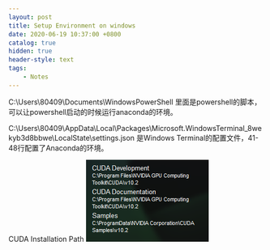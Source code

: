 ```yaml
---
layout: post
title: Setup Environment on windows
date: 2020-06-19 10:37:00 +0800
catalog: true
hidden: true
header-style: text
tags:
    - Notes
---
```


C:\Users\80409\Documents\WindowsPowerShell 里面是powershell的脚本，可以让powershell启动的时候运行anaconda的环境。

C:\Users\80409\AppData\Local\Packages\Microsoft.WindowsTerminal_8wekyb3d8bbwe\LocalState\settings.json 是Windows Terminal的配置文件，41-48行配置了Anaconda的环境。

CUDA Installation Path
![img](/assets/images/CUDA_installation.png)